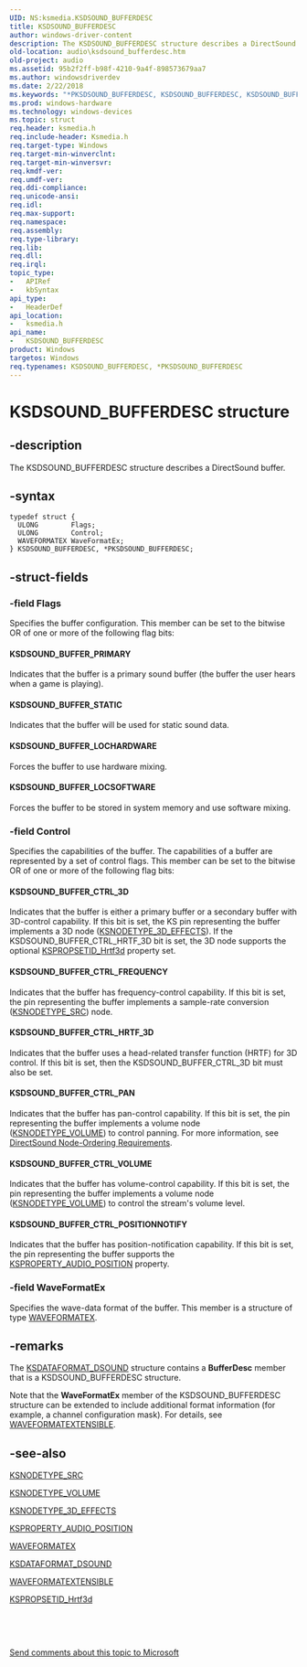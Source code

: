 ```yaml
---
UID: NS:ksmedia.KSDSOUND_BUFFERDESC
title: KSDSOUND_BUFFERDESC
author: windows-driver-content
description: The KSDSOUND_BUFFERDESC structure describes a DirectSound buffer.
old-location: audio\ksdsound_bufferdesc.htm
old-project: audio
ms.assetid: 95b2f2ff-b98f-4210-9a4f-898573679aa7
ms.author: windowsdriverdev
ms.date: 2/22/2018
ms.keywords: "*PKSDSOUND_BUFFERDESC, KSDSOUND_BUFFERDESC, KSDSOUND_BUFFERDESC structure [Audio Devices], PKSDSOUND_BUFFERDESC, PKSDSOUND_BUFFERDESC structure pointer [Audio Devices], aud-prop_309ec354-b919-40c7-8751-9e0a0000f7c8.xml, audio.ksdsound_bufferdesc, ksmedia/KSDSOUND_BUFFERDESC, ksmedia/PKSDSOUND_BUFFERDESC"
ms.prod: windows-hardware
ms.technology: windows-devices
ms.topic: struct
req.header: ksmedia.h
req.include-header: Ksmedia.h
req.target-type: Windows
req.target-min-winverclnt: 
req.target-min-winversvr: 
req.kmdf-ver: 
req.umdf-ver: 
req.ddi-compliance: 
req.unicode-ansi: 
req.idl: 
req.max-support: 
req.namespace: 
req.assembly: 
req.type-library: 
req.lib: 
req.dll: 
req.irql: 
topic_type:
-	APIRef
-	kbSyntax
api_type:
-	HeaderDef
api_location:
-	ksmedia.h
api_name:
-	KSDSOUND_BUFFERDESC
product: Windows
targetos: Windows
req.typenames: KSDSOUND_BUFFERDESC, *PKSDSOUND_BUFFERDESC
---
```


# KSDSOUND_BUFFERDESC structure


## -description


The KSDSOUND_BUFFERDESC structure describes a DirectSound buffer.


## -syntax


````
typedef struct {
  ULONG        Flags;
  ULONG        Control;
  WAVEFORMATEX WaveFormatEx;
} KSDSOUND_BUFFERDESC, *PKSDSOUND_BUFFERDESC;
````


## -struct-fields




### -field Flags

Specifies the buffer configuration. This member can be set to the bitwise OR of one or more of the following flag bits:





#### KSDSOUND_BUFFER_PRIMARY

Indicates that the buffer is a primary sound buffer (the buffer the user hears when a game is playing).



#### KSDSOUND_BUFFER_STATIC

Indicates that the buffer will be used for static sound data.



#### KSDSOUND_BUFFER_LOCHARDWARE

Forces the buffer to use hardware mixing.



#### KSDSOUND_BUFFER_LOCSOFTWARE

Forces the buffer to be stored in system memory and use software mixing.


### -field Control

Specifies the capabilities of the buffer. The capabilities of a buffer are represented by a set of control flags. This member can be set to the bitwise OR of one or more of the following flag bits:





#### KSDSOUND_BUFFER_CTRL_3D

Indicates that the buffer is either a primary buffer or a secondary buffer with 3D-control capability. If this bit is set, the KS pin representing the buffer implements a 3D node (<a href="https://msdn.microsoft.com/library/windows/hardware/ff537148">KSNODETYPE_3D_EFFECTS</a>). If the KSDSOUND_BUFFER_CTRL_HRTF_3D bit is set, the 3D node supports the optional <a href="https://msdn.microsoft.com/library/windows/hardware/ff537482">KSPROPSETID_Hrtf3d</a> property set.



#### KSDSOUND_BUFFER_CTRL_FREQUENCY

Indicates that the buffer has frequency-control capability. If this bit is set, the pin representing the buffer implements a sample-rate conversion (<a href="https://msdn.microsoft.com/library/windows/hardware/ff537190">KSNODETYPE_SRC</a>) node.



#### KSDSOUND_BUFFER_CTRL_HRTF_3D

Indicates that the buffer uses a head-related transfer function (HRTF) for 3D control. If this bit is set, then the KSDSOUND_BUFFER_CTRL_3D bit must also be set.



#### KSDSOUND_BUFFER_CTRL_PAN

Indicates that the buffer has pan-control capability. If this bit is set, the pin representing the buffer implements a volume node (<a href="https://msdn.microsoft.com/library/windows/hardware/ff537208">KSNODETYPE_VOLUME</a>) to control panning. For more information, see <a href="https://msdn.microsoft.com/baca55f5-c669-4bd2-82b5-3985030864f2">DirectSound Node-Ordering Requirements</a>.



#### KSDSOUND_BUFFER_CTRL_VOLUME

Indicates that the buffer has volume-control capability. If this bit is set, the pin representing the buffer implements a volume node (<a href="https://msdn.microsoft.com/library/windows/hardware/ff537208">KSNODETYPE_VOLUME</a>) to control the stream's volume level.



#### KSDSOUND_BUFFER_CTRL_POSITIONNOTIFY

Indicates that the buffer has position-notification capability. If this bit is set, the pin representing the buffer supports the <a href="https://msdn.microsoft.com/library/windows/hardware/ff537297">KSPROPERTY_AUDIO_POSITION</a> property.


### -field WaveFormatEx

Specifies the wave-data format of the buffer. This member is a structure of type <a href="https://msdn.microsoft.com/library/windows/hardware/ff538799">WAVEFORMATEX</a>.


## -remarks



The <a href="..\ksmedia\ns-ksmedia-ksdataformat_dsound.md">KSDATAFORMAT_DSOUND</a> structure contains a <b>BufferDesc</b> member that is a KSDSOUND_BUFFERDESC structure.

Note that the <b>WaveFormatEx</b> member of the KSDSOUND_BUFFERDESC structure can be extended to include additional format information (for example, a channel configuration mask). For details, see <a href="..\ksmedia\ns-ksmedia-waveformatextensible.md">WAVEFORMATEXTENSIBLE</a>.




## -see-also

<a href="https://msdn.microsoft.com/library/windows/hardware/ff537190">KSNODETYPE_SRC</a>



<a href="https://msdn.microsoft.com/library/windows/hardware/ff537208">KSNODETYPE_VOLUME</a>



<a href="https://msdn.microsoft.com/library/windows/hardware/ff537148">KSNODETYPE_3D_EFFECTS</a>



<a href="https://msdn.microsoft.com/library/windows/hardware/ff537297">KSPROPERTY_AUDIO_POSITION</a>



<a href="https://msdn.microsoft.com/library/windows/hardware/ff538799">WAVEFORMATEX</a>



<a href="..\ksmedia\ns-ksmedia-ksdataformat_dsound.md">KSDATAFORMAT_DSOUND</a>



<a href="..\ksmedia\ns-ksmedia-waveformatextensible.md">WAVEFORMATEXTENSIBLE</a>



<a href="https://msdn.microsoft.com/library/windows/hardware/ff537482">KSPROPSETID_Hrtf3d</a>



 

 

<a href="mailto:wsddocfb@microsoft.com?subject=Documentation%20feedback [audio\audio]:%20KSDSOUND_BUFFERDESC structure%20 RELEASE:%20(2/22/2018)&amp;body=%0A%0APRIVACY STATEMENT%0A%0AWe use your feedback to improve the documentation. We don't use your email address for any other purpose, and we'll remove your email address from our system after the issue that you're reporting is fixed. While we're working to fix this issue, we might send you an email message to ask for more info. Later, we might also send you an email message to let you know that we've addressed your feedback.%0A%0AFor more info about Microsoft's privacy policy, see http://privacy.microsoft.com/en-us/default.aspx." title="Send comments about this topic to Microsoft">Send comments about this topic to Microsoft</a>

